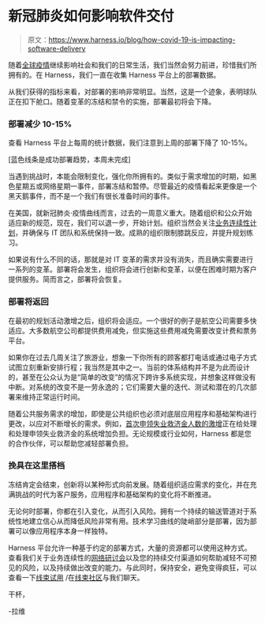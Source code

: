 # 新冠肺炎如何影响软件交付

> 原文：<https://www.harness.io/blog/how-covid-19-is-impacting-software-delivery>

随着[全球疫情](https://www.cdc.gov/coronavirus/2019-ncov/index.html)继续影响社会和我们的日常生活，我们当然会努力前进，珍惜我们所拥有的。在 Harness，我们一直在收集 Harness 平台上的部署数据。

从我们获得的指标来看，对部署的影响非常明显。当然，这是一个迹象，表明球队正在扣下舱口。随着变革的冻结和禁令的实施，部署最初将会下降。

### 部署减少 10-15%

查看 Harness 平台上每周的统计数据，我们注意到上周的部署下降了 10-15%。

[蓝色线条是成功部署趋势，本周未完成]

当遇到挑战时，本能会限制变化，强化你所拥有的。类似于需求增加的时期，如黑色星期五或网络星期一事件，部署冻结和暂停。尽管最近的疫情看起来更像是一个黑天鹅事件，而不是一个我们有很长准备时间的事件。

在美国，就新冠肺炎·疫情曲线而言，过去的一周意义重大。随着组织和公众开始适应新的规范，现在，我们可以退一步，开始计划。组织当然会关注[业务连续性计划](https://harness.io/2020/03/business-continuity-with-your-software-delivery-pipelines/)，并确保与 IT 团队和系统保持一致。成熟的组织限制膝跳反应，并提升规划练习。

如果说有什么不同的话，那就是对 IT 变革的需求并没有消失，而且确实需要进行一系列的变革。部署将会发生，组织将会进行创新和变革，以便在困难时期为客户提供服务。简而言之，部署将会恢复。

### 部署将返回

在最初的规划活动激增之后，组织将会适应。一个很好的例子是航空公司需要多快适应。大多数航空公司都提供费用减免，但实施这些费用减免需要改变计费和票务平台。

如果你在过去几周关注了旅游业，想象一下你所有的顾客都打电话或通过电子方式试图立刻重新安排行程；我当然是其中之一。当前的体系结构并不是为此而设计的，甚至在公众认为是“简单的改变”的情况下跨许多系统实现，并想象这样做没有中断。对系统的改变不是一劳永逸的；它们需要大量的迭代、测试和潜在的几次部署来维持正常运行时间。

随着公共服务需求的增加，即使是公共组织也必须对底层应用程序和基础架构进行更改，以应对不断增长的需求。例如，[首次申领失业救济金人数的激增](https://www.wsj.com/articles/surge-in-unemployment-claims-sparks-delayed-checks-amid-coronavirus-crisis-11585059384)正在给处理和处理申领失业救济金的系统增加负担。无论规模或行业如何，Harness 都是您的合作伙伴，可以帮助您减轻部署负担。

### 挽具在这里搭档

冻结肯定会结束，创新将以某种形式向前发展。随着组织适应需求的变化，并在充满挑战的时代为客户服务，应用程序和基础架构的变化将不断推进。

无论何时部署，你都在引入变化，从而引入风险。拥有一个持续的输送管道对于系统性地建立信心从而降低风险非常有用。技术学习曲线的陡峭部分是部署，因为部署可以像应用程序本身一样独特。

Harness 平台允许一种基于约定的部署方式，大量的资源都可以使用这种方式。查看我们关于业务连续性的[网络研讨会](https://university.harness.io/introduction-to-ci)以及您的持续交付渠道如何帮助减轻不可预见的风险，以及持续做出改变的能力。与此同时，保持安全，避免变得疯狂，可以查看一下[线束试用](https://harness.io/try-continuous-delivery-as-a-service-for-free/) /在[线束社区](https://community.harness.io/)与我们聊天。

干杯，

-拉维